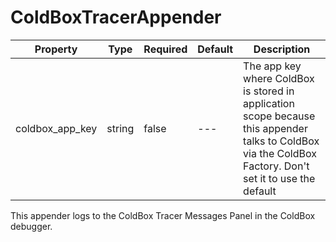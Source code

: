 # ColdBoxTracerAppender

|Property|Type|Required|Default|Description|
|--|--|--|--|--|
|coldbox_app_key |string |false |---|The app key where ColdBox is stored in application scope because this appender talks to ColdBox via the ColdBox Factory. Don't set it to use the default |

This appender logs to the ColdBox Tracer Messages Panel in the ColdBox debugger.
